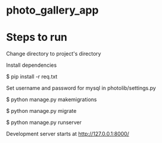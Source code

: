 # photo_gallery_app

# Steps to run

Change directory to project's directory

Install dependencies

$ pip install -r req.txt

Set username and password for mysql in photolib/settings.py

$ python manage.py makemigrations

$ python manage.py migrate

$ python manage.py runserver

Development server starts at http://127.0.0.1:8000/